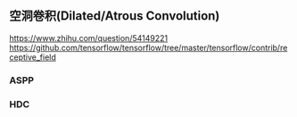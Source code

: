 ## 空洞卷积(Dilated/Atrous Convolution)
https://www.zhihu.com/question/54149221
https://github.com/tensorflow/tensorflow/tree/master/tensorflow/contrib/receptive_field
### ASPP

### HDC

